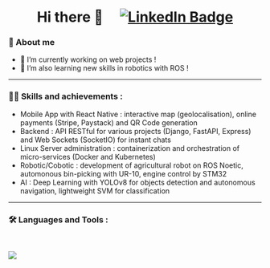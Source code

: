 <div align="center">
  <h1>Hi there 👋 &nbsp &nbsp
  <a href="https://www.linkedin.com/in/killian-larcher/">
    <img src="https://img.shields.io/badge/LinkedIn-blue?style=for-the-badge&logo=linkedin&logoColor=white" alt="LinkedIn Badge"/>
  </a>
  </h1>
  
</div>

### 🚀 About me

- 🔭 I’m currently working on web projects !
- 🌱 I’m also learning new skills in robotics with ROS !
---
### :man_technologist: Skills and achievements :

- Mobile App with React Native : interactive map (geolocalisation), online payments (Stripe, Paystack) and QR Code generation 
- Backend : API RESTful for various projects (Django, FastAPI, Express) and Web Sockets (SocketIO) for instant chats
- Linux Server administration : containerization and orchestration of micro-services (Docker and Kubernetes)
- Robotic/Cobotic : development of agricultural robot on ROS Noetic, automonous bin-picking with UR-10, engine control by STM32
- AI : Deep Learning with YOLOv8 for objects detection and autonomous navigation, lightweight SVM for classification
---
### :hammer_and_wrench: Languages and Tools :
<br>

<p align="left">
  <a href="https://skillicons.dev">
    <img src="https://skillicons.dev/icons?i=git,kubernetes,docker,cs,vim,ae,ps,androidstudio,arduino,bash,html,css,js,django,electron,express,flask,github,gitlab,grafana,linux,mysql,nodejs,postman,prometheus,py,qt,raspberrypi,react,ts,vite,redux,ros" />
  </a>
</p>
